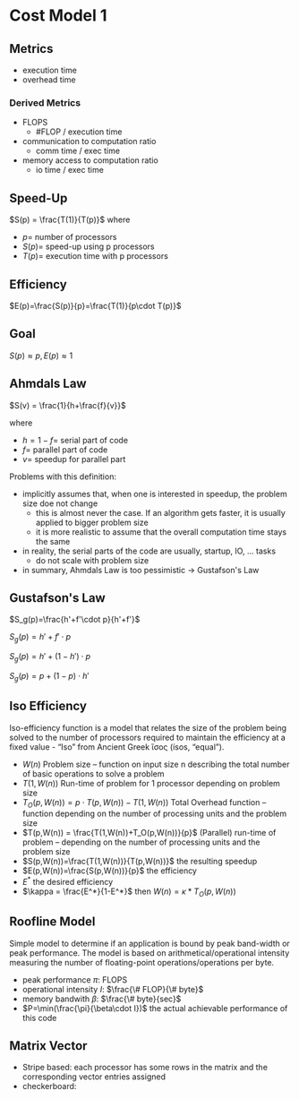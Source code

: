 # Cost Model 1

## Metrics

- execution time
- overhead time

### Derived Metrics

- FLOPS
  - \#FLOP / execution time
- communication to computation ratio 
  - comm time / exec time
- memory access to computation ratio
  - io time / exec time

## Speed-Up

$S(p) = \frac{T(1)}{T(p)}$ where

- $p =$ number of processors
- $S(p) =$ speed-up using p processors
- $T(p) =$ execution time with p processors

## Efficiency

$E(p)=\frac{S(p)}{p}=\frac{T(1)}{p\cdot T(p)}$

## Goal

$S(p)\approx p, E(p) \approx 1$

## Ahmdals Law

$S(v) = \frac{1}{h+\frac{f}{v}}$

where

- $h=1-f=$ serial part of code
- $f =$ parallel part of code
- $v =$ speedup for parallel part

Problems with this definition:

- implicitly assumes that, when one is interested in speedup, the problem size doe not change
  - this is almost never the case. If an algorithm gets faster, it is usually applied to bigger problem size
  - it is more realistic to assume that the overall computation time stays the same
- in reality, the serial parts of the code are usually, startup, IO, ... tasks
  - do not scale with problem size
- in summary, Ahmdals Law is too pessimistic $\rightarrow$ Gustafson's Law

## Gustafson's Law

$S_g(p)=\frac{h'+f'\cdot p}{h'+f'}$

$S_g(p)=h'+f'\cdot p$

$S_g(p)=h'+ (1-h')\cdot p$

$S_g(p)=p+(1-p)\cdot h'$

## Iso Efficiency

Iso-efficiency function is a model that relates the size of the problem being
solved to the number of processors required to maintain the efficiency at a
fixed value - “Iso” from Ancient Greek ἴσος (ísos, “equal”).

- $W(n)$ Problem size – function on input size n describing the total number of basic operations to solve a problem
- $T(1,W(n))$ Run-time of problem for 1 processor depending on problem size
- $T_O(p,W(n))= p\cdot T(p,W(n))-T(1,W(n))$ Total Overhead function – function depending on the number of processing units and the problem size
- $T(p,W(n)) = \frac{T(1,W(n))+T_O(p,W(n))}{p}$ (Parallel) run-time of problem – depending on the number of processing units and the problem size
- $S(p,W(n))=\frac{T(1,W(n))}{T(p,W(n))}$ the resulting speedup
- $E(p,W(n))=\frac{S(p,W(n))}{p}$ the efficiency
- $E^*$ the desired efficiency
- $\kappa = \frac{E^*}{1-E^*}$ then $W(n)=\kappa*T_O(p,W(n))$

## Roofline Model

Simple model to determine if an application is bound by peak band-width or peak performance.
The model is based on arithmetical/operational intensity measuring the number of floating-point operations/operations per byte.

- peak performance $\pi$: FLOPS
- operational intensity $I$: $\frac{\# FLOP}{\# byte}$
- memory bandwith $\beta$: $\frac{\# byte}{sec}$
- $P=\min(\frac{\pi}{\beta\cdot I})$ the actual achievable performance of this code

## Matrix Vector

- Stripe based: each processor has some rows in the matrix and the corresponding vector entries assigned
- checkerboard:

